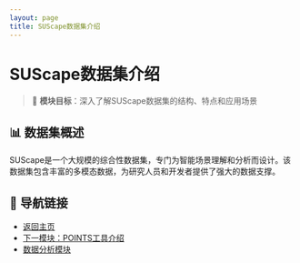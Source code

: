 ```yaml
---
layout: page
title: SUScape数据集介绍
---
```


# SUScape数据集介绍

> 🎯 **模块目标**：深入了解SUScape数据集的结构、特点和应用场景

## 📊 数据集概述

SUScape是一个大规模的综合性数据集，专门为智能场景理解和分析而设计。该数据集包含丰富的多模态数据，为研究人员和开发者提供了强大的数据支撑。

## 🔗 导航链接

- [返回主页](../index.html)
- [下一模块：POINTS工具介绍](points-tool.html)
- [数据分析模块](data-analysis.html)
